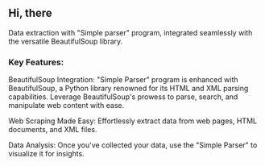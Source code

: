 ## Hi, there
Data extraction with "Simple parser" program, integrated seamlessly with the versatile BeautifulSoup library. 

### Key Features:

BeautifulSoup Integration: "Simple Parser" program is enhanced with BeautifulSoup, a Python library renowned for its HTML and XML parsing capabilities. Leverage BeautifulSoup's prowess to parse, search, and manipulate web content with ease.

Web Scraping Made Easy: Effortlessly extract data from web pages, HTML documents, and XML files.

Data Analysis: Once you've collected your data, use the "Simple Parser" to visualize it for insights.
